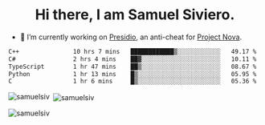 <h1 align="center">Hi there, I am Samuel Siviero.</h1>

- 🔭 I’m currently working on [Presidio](https://presidio.ac), an anti-cheat for [Project Nova](https://discord.gg/novafn).

<!--START_SECTION:waka-->

```txt
C++               10 hrs 7 mins   ████████████▒░░░░░░░░░░░░   49.17 %
C#                2 hrs 4 mins    ██▓░░░░░░░░░░░░░░░░░░░░░░   10.11 %
TypeScript        1 hr 47 mins    ██▒░░░░░░░░░░░░░░░░░░░░░░   08.67 %
Python            1 hr 13 mins    █▒░░░░░░░░░░░░░░░░░░░░░░░   05.95 %
C                 1 hr 6 mins     █▒░░░░░░░░░░░░░░░░░░░░░░░   05.36 %
```

<!--END_SECTION:waka-->

<p><img align="left" src="https://github-readme-stats.vercel.app/api/top-langs?username=samuelsiv&show_icons=true&locale=en&layout=compact&theme=radical" alt="samuelsiv" /></p>

<p>&nbsp;<img align="center" src="https://github-readme-stats.vercel.app/api?username=samuelsiv&show_icons=true&locale=en&theme=radical" alt="samuelsiv" /></p>
<p align="left"> <img src="https://komarev.com/ghpvc/?username=samuelsiv&label=Profile%20views&color=0e75b6&style=flat" alt="samuelsiv" /> </p>
